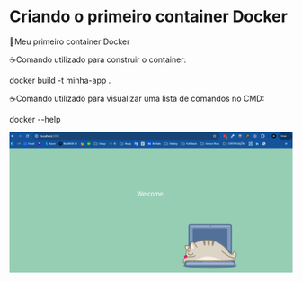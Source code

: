 # Criando o primeiro container Docker

🚀Meu primeiro container Docker
<br>

☕Comando utilizado para construir o container:

docker build -t minha-app .
<br>

☕Comando utilizado para visualizar uma lista de comandos no CMD:

docker --help
<br>

<img src="https://github.com/ItaloBasilio/Container-docker/blob/master/app_dockerfile/img.png?raw=true" >
